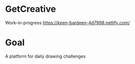 # GetCreative

Work-in-progress
https://keen-bardeen-4d7998.netlify.com/

# Goal

A platform for daily drawing challenges
